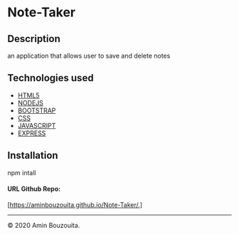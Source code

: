 # Note-Taker
## Description
an application that allows user to save and delete notes
## Technologies used
* [HTML5](#HTML5)
* [NODEJS](#NODEJS)
* [BOOTSTRAP](#BOOTSTRAP)
* [CSS](#CSS)
* [JAVASCRIPT](#JAVASCRIPT)
* [EXPRESS](#EXPRESS)
## Installation
npm intall

#### URL Github Repo:
[https://aminbouzouita.github.io/Note-Taker/.]


---
© 2020 Amin Bouzouita.
